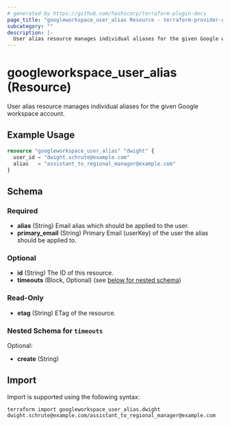 ```yaml
---
# generated by https://github.com/hashicorp/terraform-plugin-docs
page_title: "googleworkspace_user_alias Resource - terraform-provider-googleworkspace"
subcategory: ""
description: |-
  User alias resource manages individual aliases for the given Google workspace account.
---
```


# googleworkspace_user_alias (Resource)

User alias resource manages individual aliases for the given Google workspace account.

## Example Usage

```terraform
resource "googleworkspace_user_alias" "dwight" {
  user_id = "dwight.schrute@example.com"
  alias   = "assistant_to_regional_manager@example.com"
}
```

<!-- schema generated by tfplugindocs -->
## Schema

### Required

- **alias** (String) Email alias which should be applied to the user.
- **primary_email** (String) Primary Email (userKey) of the user the alias should be applied to.

### Optional

- **id** (String) The ID of this resource.
- **timeouts** (Block, Optional) (see [below for nested schema](#nestedblock--timeouts))

### Read-Only

- **etag** (String) ETag of the resource.

<a id="nestedblock--timeouts"></a>
### Nested Schema for `timeouts`

Optional:

- **create** (String)

## Import

Import is supported using the following syntax:

```shell
terraform import googleworkspace_user_alias.dwight dwight.schrute@example.com/assistant_to_regional_manager@example.com
```
